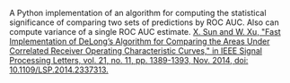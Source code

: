 A Python implementation of an algorithm for computing the statistical significance of comparing two sets of predictions by ROC AUC. Also can compute variance of a single ROC AUC estimate. [X. Sun and W. Xu, "Fast Implementation of DeLong’s Algorithm for Comparing the Areas Under Correlated Receiver Operating Characteristic Curves," in IEEE Signal Processing Letters, vol. 21, no. 11, pp. 1389-1393, Nov. 2014, doi: 10.1109/LSP.2014.2337313.](https://doi.org/10.1109/LSP.2014.2337313)
